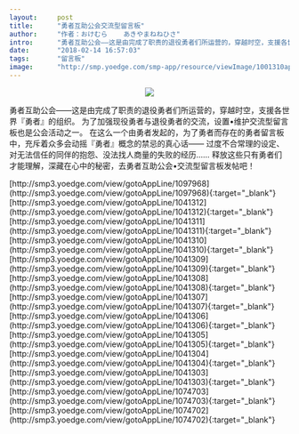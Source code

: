 ```yaml
---
layout:     post
title:      "勇者互助公会交流型留言板"
author:     "作者：おけむら    あきやまねねひさ"
intro:      "勇者互助公会——这是由完成了职责的退役勇者们所运营的，穿越时空，支援各世界『勇者』的组织。 为了加强现役勇者与退役勇者的交流，设置•维护交流型留言板也是公会活动之一。 在这么一个由勇者发起的，为了勇者而存在的勇者留言板中，充斥着众多会动摇『勇者』概念的禁忌的真心话—— 过度不合常理的设定、对无法信任的同伴的抱怨、没法找人商量的失败的经历…… 释放这些只有勇者们才能理解，深藏在心中的秘密，去勇者互助公会•交流型留言板发帖吧！"
date:       "2018-02-14 16:57:03"
tags:       "留言板"
image:      "http://smp.yoedge.com/smp-app/resource/viewImage/1001310appline.png"
---
```

<div style="text-align: center">
<p><img src="http://smp.yoedge.com/smp-app/resource/viewImage/1001310appline.png"/></p>
</div>
<p class="post-meta">
<span>勇者互助公会——这是由完成了职责的退役勇者们所运营的，穿越时空，支援各世界『勇者』的组织。 为了加强现役勇者与退役勇者的交流，设置•维护交流型留言板也是公会活动之一。 在这么一个由勇者发起的，为了勇者而存在的勇者留言板中，充斥着众多会动摇『勇者』概念的禁忌的真心话—— 过度不合常理的设定、对无法信任的同伴的抱怨、没法找人商量的失败的经历…… 释放这些只有勇者们才能理解，深藏在心中的秘密，去勇者互助公会•交流型留言板发帖吧！</span>
</p>
[http://smp3.yoedge.com/view/gotoAppLine/1097968](http://smp3.yoedge.com/view/gotoAppLine/1097968){:target="_blank"}
[http://smp3.yoedge.com/view/gotoAppLine/1041312](http://smp3.yoedge.com/view/gotoAppLine/1041312){:target="_blank"}
[http://smp3.yoedge.com/view/gotoAppLine/1041311](http://smp3.yoedge.com/view/gotoAppLine/1041311){:target="_blank"}
[http://smp3.yoedge.com/view/gotoAppLine/1041310](http://smp3.yoedge.com/view/gotoAppLine/1041310){:target="_blank"}
[http://smp3.yoedge.com/view/gotoAppLine/1041309](http://smp3.yoedge.com/view/gotoAppLine/1041309){:target="_blank"}
[http://smp3.yoedge.com/view/gotoAppLine/1041308](http://smp3.yoedge.com/view/gotoAppLine/1041308){:target="_blank"}
[http://smp3.yoedge.com/view/gotoAppLine/1041307](http://smp3.yoedge.com/view/gotoAppLine/1041307){:target="_blank"}
[http://smp3.yoedge.com/view/gotoAppLine/1041306](http://smp3.yoedge.com/view/gotoAppLine/1041306){:target="_blank"}
[http://smp3.yoedge.com/view/gotoAppLine/1041305](http://smp3.yoedge.com/view/gotoAppLine/1041305){:target="_blank"}
[http://smp3.yoedge.com/view/gotoAppLine/1041304](http://smp3.yoedge.com/view/gotoAppLine/1041304){:target="_blank"}
[http://smp3.yoedge.com/view/gotoAppLine/1041303](http://smp3.yoedge.com/view/gotoAppLine/1041303){:target="_blank"}
[http://smp3.yoedge.com/view/gotoAppLine/1074703](http://smp3.yoedge.com/view/gotoAppLine/1074703){:target="_blank"}
[http://smp3.yoedge.com/view/gotoAppLine/1074702](http://smp3.yoedge.com/view/gotoAppLine/1074702){:target="_blank"}


